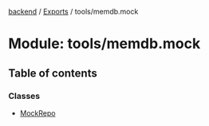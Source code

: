 [backend](../README.md) / [Exports](../modules.md) / tools/memdb.mock

# Module: tools/memdb.mock

## Table of contents

### Classes

- [MockRepo](../classes/tools_memdb_mock.MockRepo.md)

